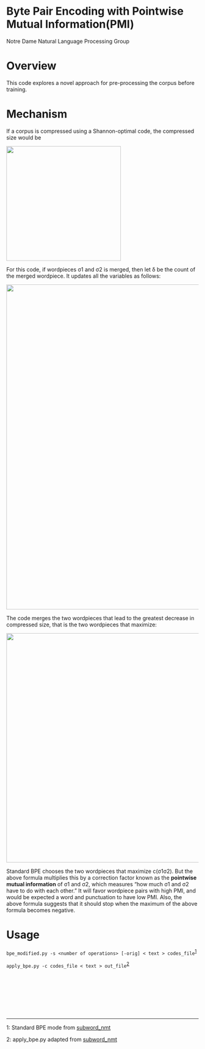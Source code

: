 # Byte Pair Encoding with Pointwise Mutual Information(PMI)
Notre Dame Natural Language Processing Group

# Overview

This code explores a novel approach for pre-processing the corpus before training.

# Mechanism

If a corpus is compressed using a Shannon-optimal code, the compressed size would be

<img src="https://i.imgur.com/NNjAzjF.jpg" width="300">

For this code, if wordpieces σ1 and σ2 is merged, then let δ be the count of the merged wordpiece. 
It updates all the variables as follows:

<img src="https://i.imgur.com/6LywEBh.jpg" width="850">

The code merges the two wordpieces that lead to the greatest decrease in compressed size, 
that is the two wordpieces that maximize:

<img src="https://i.imgur.com/q1dLh5J.jpg" width="600">

Standard BPE chooses the two wordpieces that maximize c(σ1σ2). But the above formula multiplies this by a correction factor known as the **pointwise mutual information** of σ1 and σ2, which measures “how much σ1 and σ2 have to do with each other.” It will favor wordpiece pairs with high PMI, and would be expected a word and punctuation to have low PMI.
Also, the above formula suggests that it should stop when the maximum of the above formula becomes negative.

# Usage
```bpe_modified.py -s <number of operations> [-orig] < text > codes_file```<sup>[1](#footnote1)</sup>

```apply_bpe.py -c codes_file < text > out_file```<sup>[2](#footnote2)</sup>



<br><br>
<br><br>
<br><br>


---
<a name="footnote1">1</a>: Standard BPE mode from [subword_nmt](https://github.com/rsennrich/subword-nmt)


<a name="footnote2">2</a>: apply_bpe.py adapted from [subword_nmt](https://github.com/rsennrich/subword-nmt)
